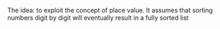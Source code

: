 The idea: to exploit the concept of place value. It assumes that sorting numbers digit by digit will eventually result in a fully sorted list